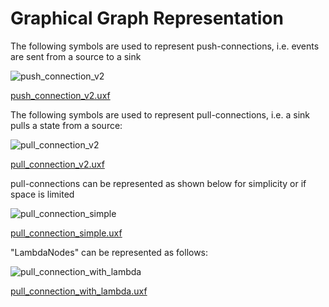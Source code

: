# Graphical Graph Representation

The following symbols are used to represent 
push-connections, i.e. events are sent from a source to a sink


![push_connection_v2](/uploads/6ca105445b0f1ef7e39b44fcb64962f3/push_connection_v2.png)

[push_connection_v2.uxf](/uploads/14dede8fb3dc0f2a805ef5d50f4b386f/push_connection_v2.uxf)


The following symbols are used to represent 
pull-connections, i.e. a sink pulls a state from a source:

![pull_connection_v2](/uploads/24f575bfe85691657e4df5e19346c4be/pull_connection_v2.png)

[pull_connection_v2.uxf](/uploads/b61d7c3a882246da004187504c659509/pull_connection_v2.uxf)

pull-connections can be represented as shown below for simplicity or if space is limited


![pull_connection_simple](/uploads/0c1f96db181f3dba868924124b8f5bde/pull_connection_simple.png)


[pull_connection_simple.uxf](/uploads/0073928659002df27a9aeaf8ae109f1d/pull_connection_simple.uxf)


"LambdaNodes" can be represented  as follows:


![pull_connection_with_lambda](/uploads/60b53151db21598d35b403091553f207/pull_connection_with_lambda.png)

[pull_connection_with_lambda.uxf](/uploads/86b1672410a260644d8e922f09bd0437/pull_connection_with_lambda.uxf)
